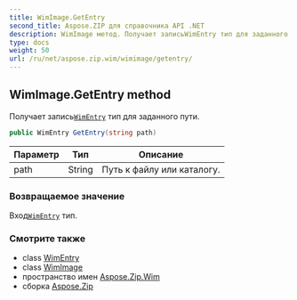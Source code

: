 ```yaml
---
title: WimImage.GetEntry
second_title: Aspose.ZIP для справочника API .NET
description: WimImage метод. Получает записьWimEntry тип для заданного пути.
type: docs
weight: 50
url: /ru/net/aspose.zip.wim/wimimage/getentry/
---
```

## WimImage.GetEntry method

Получает запись[`WimEntry`](../../wimentry/) тип для заданного пути.

```csharp
public WimEntry GetEntry(string path)
```

| Параметр | Тип | Описание |
| --- | --- | --- |
| path | String | Путь к файлу или каталогу. |

### Возвращаемое значение

Вход[`WimEntry`](../../wimentry/) тип.

### Смотрите также

* class [WimEntry](../../wimentry/)
* class [WimImage](../)
* пространство имен [Aspose.Zip.Wim](../../wimimage/)
* сборка [Aspose.Zip](../../../)



